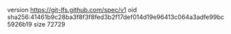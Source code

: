 version https://git-lfs.github.com/spec/v1
oid sha256:41461b9c28ba3f8f3f8fed3b2f17def014d19e96413c064a3adfe99bc5926b19
size 72729

